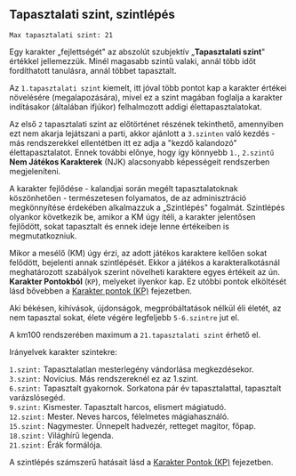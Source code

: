 ## Tapasztalati szint, szintlépés

```
Max tapasztalati szint: 21
```

Egy karakter „fejlettségét" az abszolút szubjektív „**Tapasztalati szint**" értékkel jellemezzük. Minél magasabb szintű valaki, annál több időt fordíthatott tanulásra, annál többet tapasztalt.

Az `1.tapasztalati szint` kiemelt, itt jóval több pontot kap a karakter értékei növelésére (megalapozására), mivel ez a szint magában foglalja a karakter indításakor (általában ifjúkor) felhalmozott addigi élettapasztalatokat.

Az első `2` tapasztalati szint az előtörténet részének tekinthető, amennyiben ezt nem akarja lejátszani a parti, akkor ajánlott a `3.szinten` való kezdés - más rendszerekkel ellentétben itt ez adja a "kezdő kalandozó" élettapasztalatot. Ennek további előnye, hogy így könnyebb `1.`, `2.szintű` **Nem Játékos Karakterek** (NJK) alacsonyabb képességeit rendszerben megjeleníteni.

A karakter fejlődése - kalandjai során megélt tapasztalatoknak köszönhetően - természetesen folyamatos, de az adminisztráció megkönnyítése érdekében alkalmazzuk a „Szintlépés" fogalmát. Szintlépés olyankor következik be, amikor a KM úgy ítéli, a karakter jelentősen fejlődött, sokat tapasztalt és ennek ideje lenne értékeiben is megmutatkozniuk.

Mikor a mesélő (KM) úgy érzi, az adott játékos karaktere kellően sokat felődött, bejelenti annak szintlépését. Ekkor a játékos a karakteralkotásnál meghatározott szabályok szerint növelheti karaktere egyes értékeit az ún. **Karakter Pontokból** (`KP`), melyeket ilyenkor kap. Ez utóbbi pontok elköltését lásd bővebben a [Karakter pontok (KP)](017_02_kp.md) fejezetben.

Aki békésen, kihívások, újdonságok, megpróbáltatások nélkül éli életét, az nem tapasztal sokat, élete végére legfeljebb `5-6.szintre` jut el.

A km100 rendszerében maximum a `21.tapasztalati szint` érhető el.

Irányelvek karakter szintekre:

`1.szint:` Tapasztalatlan mesterlegény vándorlása megkezdésekor.\
`3.szint:` Novícius. Más rendszereknél ez az 1.szint.\
`6.szint:` Tapasztalt gyakornok. Sorkatona pár év tapasztalattal, tapasztalt varázslósegéd.\
`9.szint:` Kismester. Tapasztalt harcos, elismert mágiatudó.\
`12.szint:` Mester. Neves harcos, félelmetes mágiahasználó. \
`15.szint:` Nagymester. Ünnepelt hadvezér, retteget magitor, főpap.\
`18.szint:` Világhírű legenda.\
`21.szint:` Érák formálója.

A szintlépés számszerű hatásait lásd a [Karakter Pontok (KP)](017_02_kp.md) fejezetben.
